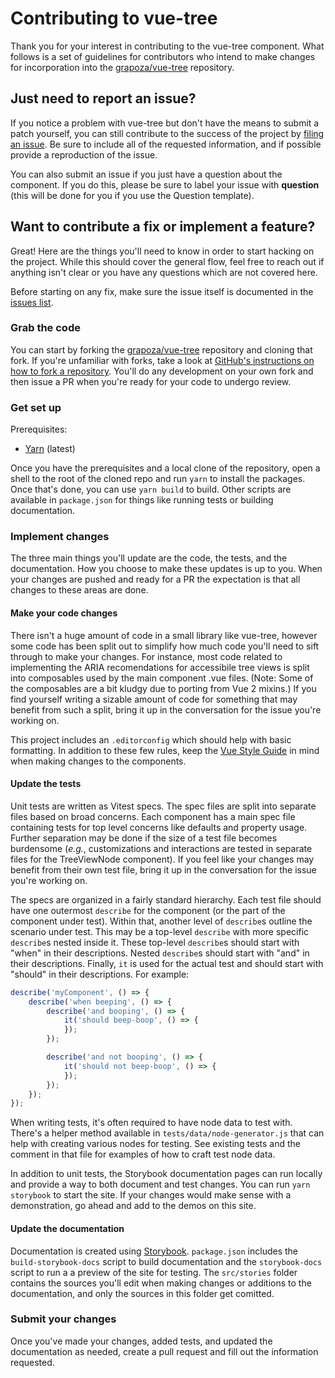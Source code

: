 # Contributing to vue-tree

Thank you for your interest in contributing to the vue-tree component. What follows is a set of guidelines for contributors who intend to make changes for incorporation into the [grapoza/vue-tree](https://github.com/grapoza/vue-tree) repository.

## Just need to report an issue?

If you notice a problem with vue-tree but don't have the means to submit a patch yourself, you can still contribute to the success of the project by [filing an issue](https://github.com/grapoza/vue-tree/issues). Be sure to include all of the requested information, and if possible provide a reproduction of the issue.

You can also submit an issue if you just have a question about the component. If you do this, please be sure to label your issue with **question** (this will be done for you if you use the Question template).

## Want to contribute a fix or implement a feature?

Great! Here are the things you'll need to know in order to start hacking on the project. While this should cover the general flow, feel free to reach out if anything isn't clear or  you have any questions which are not covered here.

Before starting on any fix, make sure the issue itself is documented in the [issues list](https://github.com/grapoza/vue-tree/issues).

### Grab the code

You can start by forking the [grapoza/vue-tree](https://github.com/grapoza/vue-tree) repository and cloning that fork. If you're unfamiliar with forks, take a look at [GitHub's instructions on how to fork a repository](https://help.github.com/articles/fork-a-repo/). You'll do any development on your own fork and then issue a PR when you're ready for your code to undergo review.

### Get set up

Prerequisites:

- [Yarn](https://yarnpkg.com/) (latest)

Once you have the prerequisites and a local clone of the repository, open a shell to the root of the cloned repo and run `yarn` to install the packages. Once that's done, you can use `yarn build` to build. Other scripts are available in `package.json` for things like running tests or building documentation.

### Implement changes

The three main things you'll update are the code, the tests, and the documentation. How you choose to make these updates is up to you. When your changes are pushed and ready for a PR the expectation is that all changes to these areas are done.

#### Make your code changes

There isn't a huge amount of code in a small library like vue-tree, however some code has been split out to simplify how much code you'll need to sift through to make your changes. For instance, most code related to implementing the ARIA recomendations for accessibile tree views is split into composables used by the main component .vue files. (Note: Some of the composables are a bit kludgy due to porting from Vue 2 mixins.) If you find yourself writing a sizable amount of code for something that may benefit from such a split, bring it up in the conversation for the issue you're working on.

This project includes an `.editorconfig` which should help with basic formatting. In addition to these few rules, keep the [Vue Style Guide](https://vuejs.org/style-guide/) in mind when making changes to the components.

#### Update the tests

Unit tests are written as Vitest specs. The spec files are split into separate files based on broad concerns. Each component has a main spec file containing tests for top level concerns like defaults and property usage. Further separation may be done if the size of a test file becomes burdensome (_e.g._, customizations and interactions are tested in separate files for the TreeViewNode component). If you feel like your changes may benefit from their own test file, bring it up in the conversation for the issue you're working on.

The specs are organized in a fairly standard hierarchy. Each test file should have one outermost `describe` for the component (or the part of the component under test). Within that, another level of `describe`s outline the scenario under test. This may be a top-level `describe` with more specific `describe`s nested inside it. These top-level `describe`s should start with "when" in their descriptions. Nested `describe`s should start with "and" in their descriptions. Finally, `it` is used for the actual test and should start with "should" in their descriptions. For example:

```javascript
describe('myComponent', () => {
    describe('when beeping', () => {
        describe('and booping', () => {
            it('should beep-boop', () => {
            });
        });

        describe('and not booping', () => {
            it('should not beep-boop', () => {
            });
        });
    });
});
```

When writing tests, it's often required to have node data to test with. There's a helper method available in `tests/data/node-generator.js` that can help with creating various nodes for testing. See existing tests and the comment in that file for examples of how to craft test node data.

In addition to unit tests, the Storybook documentation pages can run locally and provide a way to both document and test changes. You can run `yarn storybook` to start the site. If your changes would make sense with a demonstration, go ahead and add to the demos on this site.

#### Update the documentation

Documentation is created using [Storybook](https://storybook.js.org/). `package.json` includes the `build-storybook-docs` script to build documentation and the `storybook-docs` script to run a a preview of the site for testing. The `src/stories` folder contains the sources you'll edit when making changes or additions to the documentation, and only the sources in this folder get comitted.

### Submit your changes

Once you've made your changes, added tests, and updated the documentation as needed, create a pull request and fill out the information requested.
